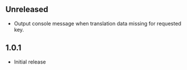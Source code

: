 ## Unreleased

- Output console message when translation data missing for requested key.

## 1.0.1

- Initial release

